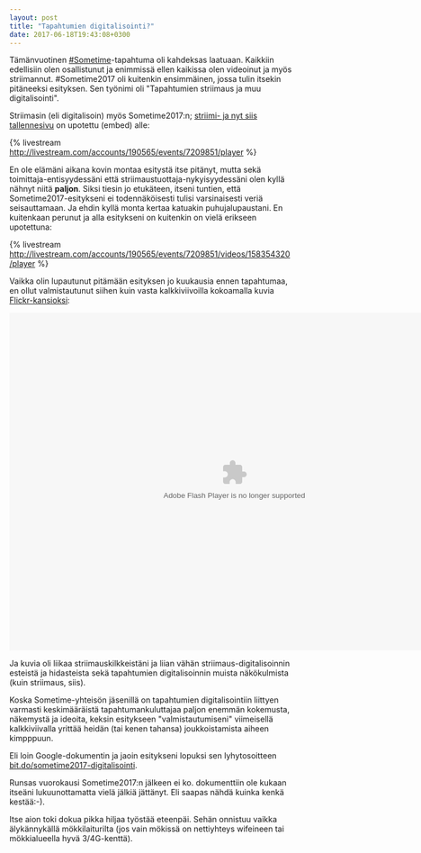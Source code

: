 ```yaml
---
layout: post
title: "Tapahtumien digitalisointi?"
date: 2017-06-18T19:43:08+0300
---
```


Tämänvuotinen [#Sometime](http://sometime.fi)-tapahtuma oli kahdeksas laatuaan. Kaikkiin edellisiin olen osallistunut ja enimmissä ellen kaikissa olen videoinut ja myös striimannut. #Sometime2017 oli kuitenkin ensimmäinen, jossa tulin itsekin pitäneeksi esityksen. Sen työnimi oli "Tapahtumien striimaus ja muu digitalisointi".<!--more-->

Striimasin (eli digitalisoin) myös Sometime2017:n; [striimi- ja nyt siis tallennesivu](https://livestream.com/Infocrea-fi/sometime2017) on upotettu (embed) alle:

{% livestream http://livestream.com/accounts/190565/events/7209851/player %}

En ole elämäni aikana kovin montaa esitystä itse pitänyt, mutta sekä toimittaja-entisyydessäni että striimaustuottaja-nykyisyydessäni olen kyllä nähnyt niitä **paljon**. Siksi tiesin jo etukäteen, itseni tuntien, että Sometime2017-esitykseni ei todennäköisesti tulisi varsinaisesti veriä seisauttamaan. Ja ehdin kyllä monta kertaa katuakin puhujalupaustani. En kuitenkaan perunut ja alla esitykseni on kuitenkin on vielä erikseen upotettuna: 

{% livestream http://livestream.com/accounts/190565/events/7209851/videos/158354320/player %}

Vaikka olin lupautunut pitämään esityksen jo kuukausia ennen tapahtumaa, en ollut valmistautunut siihen kuin vasta kalkkiviivoilla kokoamalla kuvia [Flickr-kansioksi](https://www.flickr.com/photos/jarmolahti/sets/72157684984719735/):

<object width="800" height="600"> <param name="flashvars" value="offsite=true&lang=en-us&page_show_url=%2Fphotos%2Fjarmolahti%2Fsets%2F72157684984719735%2Fshow%2F&page_show_back_url=%2Fphotos%2Fjarmolahti%2Fsets%2F72157684984719735%2F&set_id=72157684984719735&jump_to="></param> <param name="movie" value="https://www.flickr.com/apps/slideshow/show.swf?v=261948265"></param> <param name="allowFullScreen" value="true"></param><embed type="application/x-shockwave-flash" src="https://www.flickr.com/apps/slideshow/show.swf?v=261948265" allowFullScreen="true" flashvars="offsite=true&lang=en-us&page_show_url=%2Fphotos%2Fjarmolahti%2Fsets%2F72157684984719735%2Fshow%2F&page_show_back_url=%2Fphotos%2Fjarmolahti%2Fsets%2F72157684984719735%2F&set_id=72157684984719735&jump_to=" width="800" height="600"></embed></object>

Ja kuvia oli liikaa striimauskilkkeistäni ja liian vähän striimaus-digitalisoinnin esteistä ja hidasteista sekä tapahtumien digitalisoinnin muista näkökulmista (kuin striimaus, siis).

Koska Sometime-yhteisön jäsenillä on tapahtumien digitalisointiin liittyen varmasti keskimääräistä tapahtumankuluttajaa paljon enemmän kokemusta, näkemystä ja ideoita, keksin esitykseen "valmistautumiseni" viimeisellä kalkkiviivalla yrittää heidän (tai kenen tahansa) joukkoistamista aiheen kimpppuun.

Eli loin Google-dokumentin ja jaoin esitykseni lopuksi sen lyhytosoitteen [bit.do/sometime2017-digitalisointi](http://bit.do/sometime2017-digitalisointi).

Runsas vuorokausi Sometime2017:n jälkeen ei ko. dokumenttiin ole kukaan itseäni lukuunottamatta vielä jälkiä jättänyt. Eli saapas nähdä kuinka kenkä kestää:-).

Itse aion toki dokua pikka hiljaa työstää eteenpäi. Sehän onnistuu vaikka älykännykällä mökkilaiturilta (jos vain mökissä on nettiyhteys wifeineen tai mökkialueella hyvä 3/4G-kenttä).